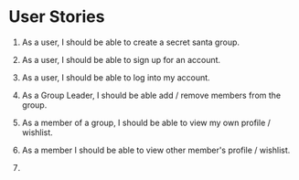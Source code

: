 # User Stories


1. As a user, I should be able to create a secret santa group.

2. As a user, I should be able to sign up for an account.

3. As a user, I should be able to log into my account.

4. As a Group Leader, I should be able add / remove members from the group.

5. As a member of a group, I should be able to view my own profile / wishlist.

6. As a member I should be able to view other member's profile / wishlist.

7. 